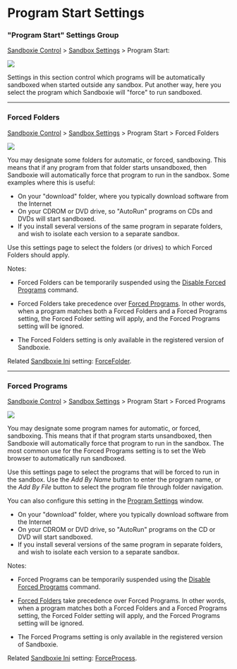 # Program Start Settings

### "Program Start" Settings Group

[Sandboxie Control](SP_SBControl.md) > [Sandbox Settings](SandboxSettings.md) > Program Start:

![](../Media/ProgramStartSettings.png)

Settings in this section control which programs will be automatically sandboxed when started outside any sandbox. Put another way, here you select the program which Sandboxie will "force" to run sandboxed.

* * *

### Forced Folders

[Sandboxie Control](SP_SBControl.md) > [Sandbox Settings](SandboxSettings.md) > Program Start > Forced Folders

![](../Media/ForcedFoldersSettings.png)

You may designate some folders for automatic, or forced, sandboxing. This means that if any program from that folder starts unsandboxed, then Sandboxie will automatically force that program to run in the sandbox. Some examples where this is useful:

*   On your "download" folder, where you typically download software from the Internet
*   On your CDROM or DVD drive, so "AutoRun" programs on CDs and DVDs will start sandboxed.
*   If you install several versions of the same program in separate folders, and wish to isolate each version to a separate sandbox.

Use this settings page to select the folders (or drives) to which Forced Folders should apply.

Notes:

*   Forced Folders can be temporarily suspended using the [Disable Forced Programs](FileMenu.md#disable-forced-programs) command.

*   Forced Folders take precedence over [Forced Programs](ProgramStartSettings.md#forced-programs). In other words, when a program matches both a Forced Folders and a Forced Programs setting, the Forced Folder setting will apply, and the Forced Programs setting will be ignored.

*   The Forced Folders setting is only available in the registered version of Sandboxie.

Related [Sandboxie Ini](SandboxieIni.md) setting: [ForceFolder](ForceFolder.md).

* * *

### Forced Programs

[Sandboxie Control](SP_SBControl.md) > [Sandbox Settings](SandboxSettings.md) > Program Start > Forced Programs

![](../Media/ForcedProgramsSettings.png)

You may designate some program names for automatic, or forced, sandboxing. This means that if that program starts unsandboxed, then Sandboxie will automatically force that program to run in the sandbox. The most common use for the Forced Programs setting is to set the Web browser to automatically run sandboxed.

Use this settings page to select the programs that will be forced to run in the sandbox. Use the _Add By Name_ button to enter the program name, or the _Add By File_ button to select the program file through folder navigation.

You can also configure this setting in the [Program Settings](ProgramSettings.md) window.


*   On your "download" folder, where you typically download software from the Internet
*   On your CDROM or DVD drive, so "AutoRun" programs on the CD or DVD will start sandboxed.
*   If you install several versions of the same program in separate folders, and wish to isolate each version to a separate sandbox.

Notes:

*   Forced Programs can be temporarily suspended using the [Disable Forced Programs](FileMenu.md#disable-forced-programs) command.

*   [Forced Folders](ProgramStartSettings.md#forced-folders) take precedence over Forced Programs. In other words, when a program matches both a Forced Folders and a Forced Programs setting, the Forced Folder setting will apply, and the Forced Programs setting will be ignored.

*   The Forced Programs setting is only available in the registered version of Sandboxie.

Related [Sandboxie Ini](SandboxieIni.md) setting: [ForceProcess](ForceProcess.md).
